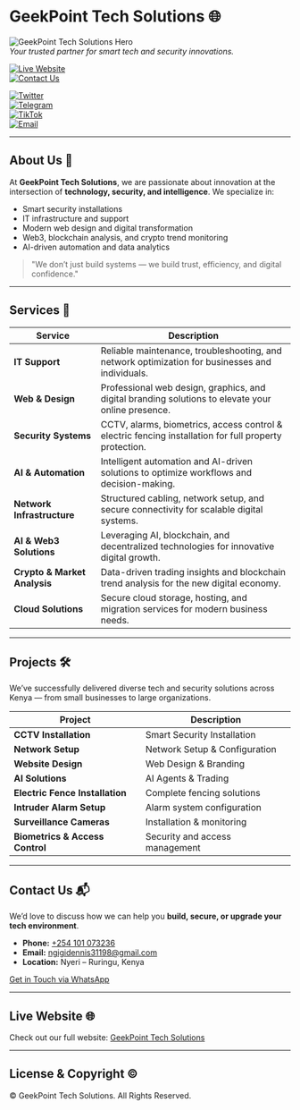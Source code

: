 # GeekPoint Tech Solutions 🌐

![GeekPoint Tech Solutions Hero](https://theverifiedgeek.github.io/geekpointtechsolutions/assets/img/hero-preview.png)  
*Your trusted partner for smart tech and security innovations.*

[![Live Website](https://img.shields.io/badge/Live-Website-007bff?style=for-the-badge&logo=google-chrome&logoColor=white)](https://theverifiedgeek.github.io/geekpointtechsolutions/)  
[![Contact Us](https://img.shields.io/badge/Contact-Get%20in%20Touch-00ffcc?style=for-the-badge&logo=whatsapp&logoColor=white)](https://theverifiedgeek.github.io/geekpointtechsolutions/#contact)  

[![Twitter](https://img.shields.io/badge/Twitter-@_thecryptogeek_-1DA1F2?style=flat&logo=twitter&logoColor=white)](https://x.com/_thecryptogeek_)  
[![Telegram](https://img.shields.io/badge/Telegram-@thegeekverified-0088cc?style=flat&logo=telegram&logoColor=white)](https://t.me/thegeekverified)  
[![TikTok](https://img.shields.io/badge/TikTok-@the.geek_drops-000000?style=flat&logo=tiktok&logoColor=white)](https://tiktok.com/@the.geek_drops)  
[![Email](https://img.shields.io/badge/Email-ngigidennis31198@gmail.com-D14836?style=flat&logo=gmail&logoColor=white)](mailto:ngigidennis31198@gmail.com)

---

## About Us 🏢

At **GeekPoint Tech Solutions**, we are passionate about innovation at the intersection of **technology, security, and intelligence**. We specialize in:  

- Smart security installations  
- IT infrastructure and support  
- Modern web design and digital transformation  
- Web3, blockchain analysis, and crypto trend monitoring  
- AI-driven automation and data analytics  

> "We don’t just build systems — we build trust, efficiency, and digital confidence."

---

## Services 💼

| Service | Description |
|---------|-------------|
| **IT Support** | Reliable maintenance, troubleshooting, and network optimization for businesses and individuals. |
| **Web & Design** | Professional web design, graphics, and digital branding solutions to elevate your online presence. |
| **Security Systems** | CCTV, alarms, biometrics, access control & electric fencing installation for full property protection. |
| **AI & Automation** | Intelligent automation and AI-driven solutions to optimize workflows and decision-making. |
| **Network Infrastructure** | Structured cabling, network setup, and secure connectivity for scalable digital systems. |
| **AI & Web3 Solutions** | Leveraging AI, blockchain, and decentralized technologies for innovative digital growth. |
| **Crypto & Market Analysis** | Data-driven trading insights and blockchain trend analysis for the new digital economy. |
| **Cloud Solutions** | Secure cloud storage, hosting, and migration services for modern business needs. |

---

## Projects 🛠️

We’ve successfully delivered diverse tech and security solutions across Kenya — from small businesses to large organizations.

| Project | Description |
|---------|-------------|
| **CCTV Installation** | Smart Security Installation |
| **Network Setup** | Network Setup & Configuration |
| **Website Design** | Web Design & Branding |
| **AI Solutions** | AI Agents & Trading |
| **Electric Fence Installation** | Complete fencing solutions |
| **Intruder Alarm Setup** | Alarm system configuration |
| **Surveillance Cameras** | Installation & monitoring |
| **Biometrics & Access Control** | Security and access management |

---

## Contact Us 📬

We’d love to discuss how we can help you **build, secure, or upgrade your tech environment**.

- **Phone:** [+254 101 073236](tel:+254101073236)  
- **Email:** [ngigidennis31198@gmail.com](mailto:ngigidennis31198@gmail.com)  
- **Location:** Nyeri – Ruringu, Kenya  

[Get in Touch via WhatsApp](https://wa.me/254101073236)

---

## Live Website 🌐

Check out our full website: [GeekPoint Tech Solutions](https://theverifiedgeek.github.io/geekpointtechsolutions/)

---

## License & Copyright ©

© <span id="year"></span> GeekPoint Tech Solutions. All Rights Reserved.

<script>
  document.getElementById('year').textContent = new Date().getFullYear();
</script>

